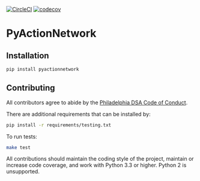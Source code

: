 [![CircleCI](https://circleci.com/gh/PhillyDSA/pyactionnetwork.svg?style=svg)](https://circleci.com/gh/PhillyDSA/pyactionnetwork) [![codecov](https://codecov.io/gh/PhillyDSA/pyactionnetwork/branch/develop/graph/badge.svg)](https://codecov.io/gh/PhillyDSA/pyactionnetwork)

# PyActionNetwork

## Installation

```bash
pip install pyactionnetwork
```

## Contributing

All contributors agree to abide by the [Philadelphia DSA Code of Conduct](https://github.com/PhillyDSA/code-of-conduct).

There are additional requirements that can be installed by:

```bash
pip install -r requirements/testing.txt
```

To run tests:

```bash
make test
```

All contributions should maintain the coding style of the project, maintain or increase code coverage, and work with Python 3.3 or higher. Python 2 is unsupported.
